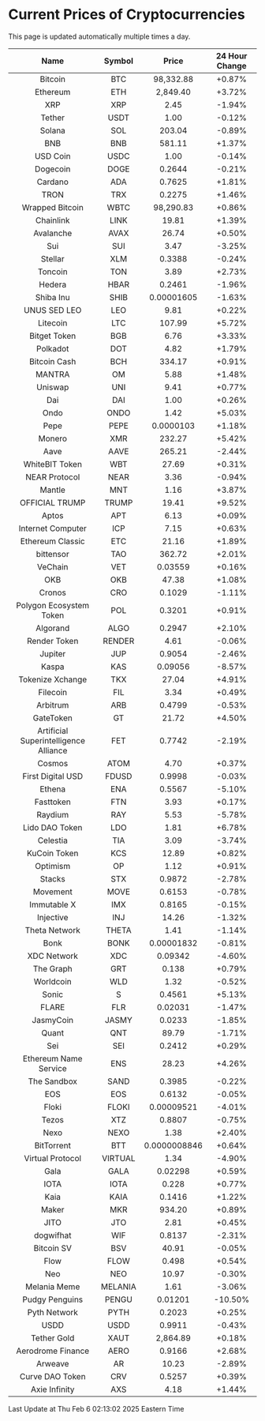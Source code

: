 # Current Prices of Cryptocurrencies
This page is updated automatically multiple times a day.

| Name | Symbol | Price | 24 Hour Change |
| :---: |:---:| :---: | :---: |
| Bitcoin | BTC | 98,332.88 | +0.87% |
| Ethereum | ETH | 2,849.40 | +3.72% |
| XRP | XRP | 2.45 | -1.94% |
| Tether | USDT | 1.00 | -0.12% |
| Solana | SOL | 203.04 | -0.89% |
| BNB | BNB | 581.11 | +1.37% |
| USD Coin | USDC | 1.00 | -0.14% |
| Dogecoin | DOGE | 0.2644 | -0.21% |
| Cardano | ADA | 0.7625 | +1.81% |
| TRON | TRX | 0.2275 | +1.46% |
| Wrapped Bitcoin | WBTC | 98,290.83 | +0.86% |
| Chainlink | LINK | 19.81 | +1.39% |
| Avalanche | AVAX | 26.74 | +0.50% |
| Sui | SUI | 3.47 | -3.25% |
| Stellar | XLM | 0.3388 | -0.24% |
| Toncoin | TON | 3.89 | +2.73% |
| Hedera | HBAR | 0.2461 | -1.96% |
| Shiba Inu | SHIB | 0.00001605 | -1.63% |
| UNUS SED LEO | LEO | 9.81 | +0.22% |
| Litecoin | LTC | 107.99 | +5.72% |
| Bitget Token | BGB | 6.76 | +3.33% |
| Polkadot | DOT | 4.82 | +1.79% |
| Bitcoin Cash | BCH | 334.17 | +0.91% |
| MANTRA | OM | 5.88 | +1.48% |
| Uniswap | UNI | 9.41 | +0.77% |
| Dai | DAI | 1.00 | +0.26% |
| Ondo | ONDO | 1.42 | +5.03% |
| Pepe | PEPE | 0.0000103 | +1.18% |
| Monero | XMR | 232.27 | +5.42% |
| Aave | AAVE | 265.21 | -2.44% |
| WhiteBIT Token | WBT | 27.69 | +0.31% |
| NEAR Protocol | NEAR | 3.36 | -0.94% |
| Mantle | MNT | 1.16 | +3.87% |
| OFFICIAL TRUMP | TRUMP | 19.41 | +9.52% |
| Aptos | APT | 6.13 | +0.09% |
| Internet Computer | ICP | 7.15 | +0.63% |
| Ethereum Classic | ETC | 21.16 | +1.89% |
| bittensor | TAO | 362.72 | +2.01% |
| VeChain | VET | 0.03559 | +0.16% |
| OKB | OKB | 47.38 | +1.08% |
| Cronos | CRO | 0.1029 | -1.11% |
| Polygon Ecosystem Token | POL | 0.3201 | +0.91% |
| Algorand | ALGO | 0.2947 | +2.10% |
| Render Token | RENDER | 4.61 | -0.06% |
| Jupiter | JUP | 0.9054 | -2.46% |
| Kaspa | KAS | 0.09056 | -8.57% |
| Tokenize Xchange | TKX | 27.04 | +4.91% |
| Filecoin | FIL | 3.34 | +0.49% |
| Arbitrum | ARB | 0.4799 | -0.53% |
| GateToken | GT | 21.72 | +4.50% |
| Artificial Superintelligence Alliance | FET | 0.7742 | -2.19% |
| Cosmos | ATOM | 4.70 | +0.37% |
| First Digital USD | FDUSD | 0.9998 | -0.03% |
| Ethena | ENA | 0.5567 | -5.10% |
| Fasttoken | FTN | 3.93 | +0.17% |
| Raydium | RAY | 5.53 | -5.78% |
| Lido DAO Token | LDO | 1.81 | +6.78% |
| Celestia | TIA | 3.09 | -3.74% |
| KuCoin Token | KCS | 12.89 | +0.82% |
| Optimism | OP | 1.12 | +0.91% |
| Stacks | STX | 0.9872 | -2.78% |
| Movement | MOVE | 0.6153 | -0.78% |
| Immutable X | IMX | 0.8165 | -0.15% |
| Injective | INJ | 14.26 | -1.32% |
| Theta Network | THETA | 1.41 | -1.14% |
| Bonk | BONK | 0.00001832 | -0.81% |
| XDC Network | XDC | 0.09342 | -4.60% |
| The Graph | GRT | 0.138 | +0.79% |
| Worldcoin | WLD | 1.32 | -0.52% |
| Sonic | S | 0.4561 | +5.13% |
| FLARE | FLR | 0.02031 | -1.47% |
| JasmyCoin | JASMY | 0.0233 | -1.85% |
| Quant | QNT | 89.79 | -1.71% |
| Sei | SEI | 0.2412 | +0.29% |
| Ethereum Name Service | ENS | 28.23 | +4.26% |
| The Sandbox | SAND | 0.3985 | -0.22% |
| EOS | EOS | 0.6132 | -0.05% |
| Floki | FLOKI | 0.00009521 | -4.01% |
| Tezos | XTZ | 0.8807 | -0.75% |
| Nexo | NEXO | 1.38 | +2.40% |
| BitTorrent | BTT | 0.0000008846 | +0.64% |
| Virtual Protocol | VIRTUAL | 1.34 | -4.90% |
| Gala | GALA | 0.02298 | +0.59% |
| IOTA | IOTA | 0.228 | +0.77% |
| Kaia | KAIA | 0.1416 | +1.22% |
| Maker | MKR | 934.20 | +0.89% |
| JITO | JTO | 2.81 | +0.45% |
| dogwifhat | WIF | 0.8137 | -2.31% |
| Bitcoin SV | BSV | 40.91 | -0.05% |
| Flow | FLOW | 0.498 | +0.54% |
| Neo | NEO | 10.97 | -0.30% |
| Melania Meme | MELANIA | 1.61 | -3.06% |
| Pudgy Penguins | PENGU | 0.01201 | -10.50% |
| Pyth Network | PYTH | 0.2023 | +0.25% |
| USDD | USDD | 0.9911 | -0.43% |
| Tether Gold | XAUT | 2,864.89 | +0.18% |
| Aerodrome Finance | AERO | 0.9166 | +2.68% |
| Arweave | AR | 10.23 | -2.89% |
| Curve DAO Token | CRV | 0.5257 | +0.39% |
| Axie Infinity | AXS | 4.18 | +1.44% |

Last Update at Thu Feb  6 02:13:02 2025 Eastern Time